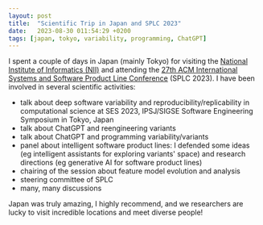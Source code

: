 ```yaml
---
layout: post
title:  "Scientific Trip in Japan and SPLC 2023"
date:   2023-08-30 011:54:29 +0200
tags: [japan, tokyo, variability, programming, ChatGPT]
---
```


I spent a couple of days in Japan (mainly Tokyo) for visiting the [National Institute of Informatics (NII)](https://www.nii.ac.jp/en/) and attending the [27th ACM International Systems and Software Product Line Conference](https://2023.splc.net/) (SPLC 2023). 
I have been involved in several scientific activities:
 * talk about deep software variability and reproducibility/replicability in computational science at SES 2023, IPSJ/SIGSE Software Engineering Symposium in Tokyo, Japan
 * talk about ChatGPT and reengineering variants 
 * talk about ChatGPT and programming variability/variants 
 * panel about intelligent software product lines: I defended some ideas (eg intelligent assistants for exploring variants' space) and research directions (eg generative AI for software product lines)
 * chairing of the session about feature model evolution and analysis
 * steering committee of SPLC
 * many, many discussions

 Japan was truly amazing, I highly recommend, and we researchers are lucky to visit incredible locations and meet diverse people!